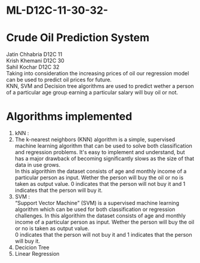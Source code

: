 # ML-D12C-11-30-32-
# Crude Oil Prediction System
Jatin Chhabria D12C 11 <br>
Krish Khemani D12C 30 <br>
Sahil Kochar D12C 32 <br>
Taking into consideration the increasing prices of oil our regression model can be used to predict oil prices for future. <br>
KNN, SVM and Decision tree algorithms are used to predict wether a person of a particular age group earning a particular salary will buy oil or not. <br>

# Algorithms implemented
1) kNN : <br>
2) The k-nearest neighbors (KNN) algorithm is a simple, supervised machine learning algorithm that can be used to solve both classification and regression problems. It's easy to implement and understand, but has a major drawback of becoming significantly slows as the size of that data in use grows.<br>
In this algorithim the dataset consists of age and monthly income of a particular person as input. Wether the person will buy the oil or no is taken as output value.
0 indicates that the person will not buy it and 1 indicates that the person will buy it.
2) SVM : <br>
“Support Vector Machine” (SVM) is a supervised machine learning algorithm which can be used for both classification or regression challenges.
In this algorithim the dataset consists of age and monthly income of a particular person as input. Wether the person will buy the oil or no is taken as output value.<br>
0 indicates that the person will not buy it and 1 indicates that the person will buy it.
5) Decicion Tree
6) Linear Regression
